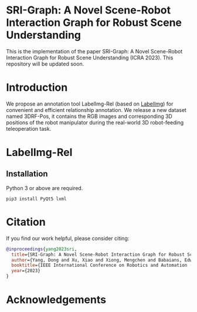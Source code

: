 # SRI-Graph: A Novel Scene-Robot Interaction Graph for Robust Scene Understanding

This is the implementation of the paper SRI-Graph: A Novel Scene-Robot Interaction Graph for Robust Scene Understanding (ICRA 2023). This repository will be updated soon.

# Introduction

We propose an annotation tool LabelImg-Rel (based on [LabelImg](https://github.com/heartexlabs/labelImg)) for convenient and efficient relationship annotation. We release a new dataset named 3DRF-Pos, it contains the RGB images and corresponding 3D positions of the robot manipulator during the real-world 3D robot-feeding teleoperation task.

# LabelImg-Rel

## Installation

Python 3 or above are required.

```
pip3 install PyQt5 lxml
```

# Citation

If you find our work helpful, please consider citing:

```bib
@inproceedings{yang2023sri,
  title={SRI-Graph: A Novel Scene-Robot Interaction Graph for Robust Scene Understanding},
  author={Yang, Dong and Xu, Xiao and Xiong, Mengchen and Babaians, Edwin and Steinbach, Eckehard},
  booktitle={IEEE International Conference on Robotics and Automation (ICRA), 2023},
  year={2023}
}
```

# Acknowledgements




